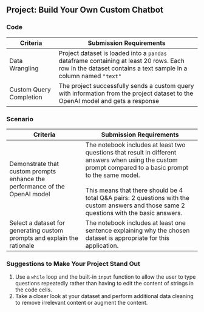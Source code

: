 ## Project: Build Your Own Custom Chatbot

### Code

| Criteria                | Submission Requirements                                                                                                                                    |
|-------------------------|------------------------------------------------------------------------------------------------------------------------------------------------------------|
| Data Wrangling          | Project dataset is loaded into a `pandas` dataframe containing at least 20 rows. Each row in the dataset contains a text sample in a column named `"text"` |
| Custom Query Completion | The project successfully sends a custom query with information from the project dataset to the OpenAI model and gets a response                            |

### Scenario

| Criteria                                                                      | Submission Requirements                                                                                                                                                                                                                                                                                    |
|-------------------------------------------------------------------------------|------------------------------------------------------------------------------------------------------------------------------------------------------------------------------------------------------------------------------------------------------------------------------------------------------------|
| Demonstrate that custom prompts enhance the performance of the OpenAI model   | The notebook includes at least two questions that result in different answers when using the custom prompt compared to a basic prompt to the same model. <br><br>This means that there should be 4 total Q&A pairs: 2 questions with the custom answers and those same 2 questions with the basic answers. |
| Select a dataset for generating custom prompts and explain the rationale      | The notebook includes at least one sentence explaining why the chosen dataset is appropriate for this application.                                                                                                                                                                                         |

### Suggestions to Make Your Project Stand Out

1. Use a `while` loop and the built-in `input` function to allow the user to type questions repeatedly rather than having to edit the content of strings in the code cells.
2. Take a closer look at your dataset and perform additional data cleaning to remove irrelevant content or augment the content.
